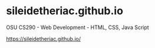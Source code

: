 # sileidetheriac.github.io
OSU CS290 - Web Development - HTML, CSS, Java Script

https://sileidetheriac.github.io/
